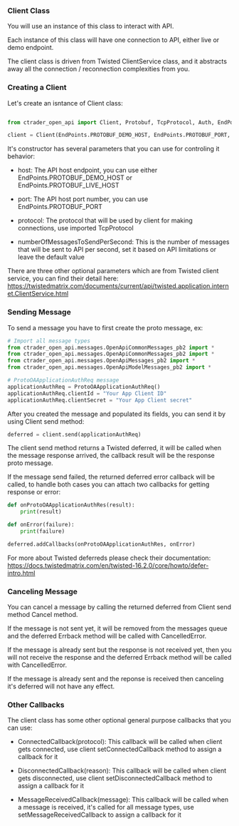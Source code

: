 ### Client Class

You will use an instance of this class to interact with API.

Each instance of this class will have one connection to API, either live or demo endpoint.

The client class is driven from Twisted ClientService class, and it abstracts away all the connection / reconnection complexities from you.

### Creating a Client

Let's create an isntance of Client class:

```python

from ctrader_open_api import Client, Protobuf, TcpProtocol, Auth, EndPoints

client = Client(EndPoints.PROTOBUF_DEMO_HOST, EndPoints.PROTOBUF_PORT, TcpProtocol)

```

It's constructor has several parameters that you can use for controling it behavior:

* host: The API host endpoint, you can use either EndPoints.PROTOBUF_DEMO_HOST or EndPoints.PROTOBUF_LIVE_HOST

* port: The API host port number, you can use EndPoints.PROTOBUF_PORT

* protocol: The protocol that will be used by client for making connections, use imported TcpProtocol

* numberOfMessagesToSendPerSecond: This is the number of messages that will be sent to API per second, set it based on API limitations or leave the default value

There are three other optional parameters which are from Twisted client service, you can find their detail here: https://twistedmatrix.com/documents/current/api/twisted.application.internet.ClientService.html 

### Sending Message

To send a message you have to first create the proto message, ex:

```python
# Import all message types
from ctrader_open_api.messages.OpenApiCommonMessages_pb2 import *
from ctrader_open_api.messages.OpenApiCommonMessages_pb2 import *
from ctrader_open_api.messages.OpenApiMessages_pb2 import *
from ctrader_open_api.messages.OpenApiModelMessages_pb2 import *

# ProtoOAApplicationAuthReq message
applicationAuthReq = ProtoOAApplicationAuthReq()
applicationAuthReq.clientId = "Your App Client ID"
applicationAuthReq.clientSecret = "Your App Client secret"

```

After you created the message and populated its fields, you can send it by using Client send method:

```python
deferred = client.send(applicationAuthReq)
```

The client send method returns a Twisted deferred, it will be called when the message response arrived, the callback result will be the response proto message.

If the message send failed, the returned deferred error callback will be called, to handle both cases you can attach two callbacks for getting response or error:

```python
def onProtoOAApplicationAuthRes(result):
	print(result)

def onError(failure):
	print(failure)

deferred.addCallbacks(onProtoOAApplicationAuthRes, onError)
```
For more about Twisted deferreds please check their documentation: https://docs.twistedmatrix.com/en/twisted-16.2.0/core/howto/defer-intro.html

### Canceling Message

You can cancel a message by calling the returned deferred from Client send method Cancel method.

If the message is not sent yet, it will be removed from the messages queue and the deferred Errback method will be called with CancelledError.

If the message is already sent but the response is not received yet, then you will not receive the response and the deferred Errback method will be called with CancelledError.

If the message is already sent and the reponse is received then canceling it's deferred will not have any effect.

### Other Callbacks

The client class has some other optional general purpose callbacks that you can use:

* ConnectedCallback(protocol): This callback will be called when client gets connected, use client setConnectedCallback method to assign a callback for it

* DisconnectedCallback(reason): This callback will be called when client gets disconnected, use client setDisconnectedCallback method to assign a callback for it

* MessageReceivedCallback(message): This callback will be called when a message is received, it's called for all message types, use setMessageReceivedCallback to assign a callback for it
